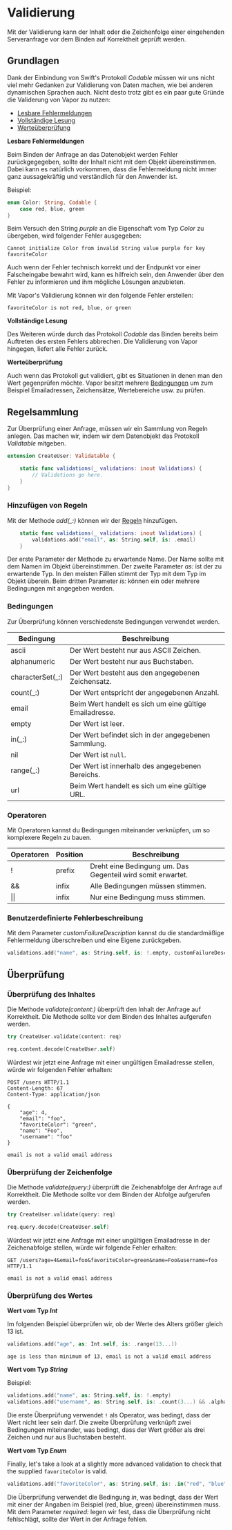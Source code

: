 # Validierung

Mit der Validierung kann der Inhalt oder die Zeichenfolge einer eingehenden Serveranfrage vor dem Binden auf Korrektheit geprüft werden.

## Grundlagen 

Dank der Einbindung von Swift's Protokoll _Codable_ müssen wir uns nicht viel mehr Gedanken zur Validierung von Daten machen, wie bei anderen dynamischen Sprachen auch. Nicht desto trotz gibt es ein paar gute Gründe die Validerung von Vapor zu nutzen:

- [Lesbare Fehlermeldungen]()
- [Vollständige Lesung]()
- [Werteüberprüfung]()

**Lesbare Fehlermeldungen**

Beim Binden der Anfrage an das Datenobjekt werden Fehler zurückgegegeben, sollte der Inhalt nicht mit dem Objekt übereinstimmen. Dabei kann es natürlich vorkommen, dass die Fehlermeldung nicht immer ganz aussagekräftig und verständlich für den Anwender ist.

Beispiel:

```swift
enum Color: String, Codable {
    case red, blue, green
}
```

Beim Versuch den String *purple* an die Eigenschaft vom Typ *Color* zu übergeben, wird folgender Fehler ausgegeben:

```
Cannot initialize Color from invalid String value purple for key favoriteColor
```

Auch wenn der Fehler technisch korrekt und der Endpunkt vor einer Falscheingabe bewahrt wird, kann es hilfreich sein, den Anwender über den Fehler zu informieren und ihm mögliche Lösungen anzubieten.

Mit Vapor's Validierung können wir den folgende Fehler erstellen:

```
favoriteColor is not red, blue, or green
```

**Vollständige Lesung**

Des Weiteren würde durch das Protokoll _Codable_ das Binden bereits beim Auftreten des ersten Fehlers abbrechen. Die Validierung von Vapor hingegen, liefert alle Fehler zurück.

**Werteüberprüfung**

Auch wenn das Protokoll gut validiert, gibt es Situationen in denen man den Wert gegenprüfen möchte. Vapor besitzt mehrere [Bedingungen](#bedingungen) um zum Beispiel Emailadressen, Zeichensätze, Wertebereiche usw. zu prüfen.

## Regelsammlung

Zur Überprüfung einer Anfrage, müssen wir ein Sammlung von Regeln anlegen. Das machen wir, indem wir dem Datenobjekt das Protokoll *Validtable* mitgeben.

```swift
extension CreateUser: Validatable {

    static func validations(_ validations: inout Validations) {
        // Validations go here.
    }
}
```

### Hinzufügen von Regeln

Mit der Methode *add(_:)* können wir der [Regeln]() hinzufügen.

```swift
    static func validations(_ validations: inout Validations) {
        validations.add("email", as: String.self, is: .email)
    }
```

Der erste Parameter der Methode zu erwartende Name. Der Name sollte mit dem Namen im Objekt übereinstimmen. Der zweite Parameter _as:_ ist der zu erwartende Typ. In den meisten Fällen stimmt der Typ mit dem Typ im Objekt überein. Beim dritten Parameter _is:_ können ein oder mehrere Bedingungen mit angegeben werden.

### Bedingungen

Zur Überprüfung können verschiedenste Bedingungen verwendet werden.

|Bedingung       |Beschreibung                                           |
|----------------|-------------------------------------------------------|
|ascii           |Der Wert besteht nur aus ASCII Zeichen.                |
|alphanumeric    |Der Wert besteht nur aus Buchstaben.                   |
|characterSet(_:)|Der Wert besteht aus den angegebenen Zeichensatz.      |
|count(_:)       |Der Wert entspricht der angegebenen Anzahl.            |
|email           |Beim Wert handelt es sich um eine gültige Emailadresse.|
|empty           |Der Wert ist leer.                                     |
|in(_:)          |Der Wert befindet sich in der angegebenen Sammlung.    |
|nil             |Der Wert ist `null`.                                   |
|range(_:)       |Der Wert ist innerhalb des angegebenen Bereichs.       |
|url             |Beim Wert handelt es sich um eine gültige URL.         |

### Operatoren

Mit Operatoren kannst du Bedingungen miteinander verknüpfen, um so komplexere Regeln zu bauen.

|Operatoren|Position|Beschreibung                                               |
|----------|--------|-----------------------------------------------------------|
|!         |prefix  |Dreht eine Bedingung um. Das Gegenteil wird somit erwartet.|
|&&        |infix   |Alle Bedingungen müssen stimmen.                           |
|\|\|      |infix   |Nur eine Bedingung muss stimmen.                           |

### Benutzerdefinierte Fehlerbeschreibung

Mit dem Parameter _customFailureDescription_ kannst du die standardmäßige Fehlermeldung überschreiben und eine Eigene zurückgeben.

```swift
validations.add("name", as: String.self, is: !.empty, customFailureDescription: "Provided name is empty!")
```

## Überprüfung

### Überprüfung des Inhaltes

Die Methode *validate(content:)* überprüft den Inhalt der Anfrage auf Korrektheit. Die Methode sollte vor dem Binden des Inhaltes aufgerufen werden.

```swift
try CreateUser.validate(content: req)

req.content.decode(CreateUser.self)
```

Würdest wir jetzt eine Anfrage mit einer ungültigen Emailadresse stellen, würde wir folgenden Fehler erhalten:

```http
POST /users HTTP/1.1
Content-Length: 67
Content-Type: application/json

{
    "age": 4,
    "email": "foo",
    "favoriteColor": "green",
    "name": "Foo",
    "username": "foo"
}
```

```
email is not a valid email address
```

### Überprüfung der Zeichenfolge

Die Methode *validate(query:)* überprüft die Zeichenabfolge der Anfrage auf Korrektheit. Die Methode sollte vor dem Binden der Abfolge aufgerufen werden.

```swift
try CreateUser.validate(query: req)

req.query.decode(CreateUser.self)
```

Würdest wir jetzt eine Anfrage mit einer ungültigen Emailadresse in der Zeichenabfolge stellen, würde wir folgende Fehler erhalten:

```http
GET /users?age=4&email=foo&favoriteColor=green&name=Foo&username=foo HTTP/1.1

```

```
email is not a valid email address
```

### Überprüfung des Wertes


**Wert vom Typ *Int***

Im folgenden Beispiel überprüfen wir, ob der Werte des Alters größer gleich 13 ist.

```swift
validations.add("age", as: Int.self, is: .range(13...))
```

```
age is less than minimum of 13, email is not a valid email address
```

**Wert vom Typ *String***

Beispiel:

```swift
validations.add("name", as: String.self, is: !.empty)
validations.add("username", as: String.self, is: .count(3...) && .alphanumeric)
```

Die erste Überprüfung verwendet `!` als Operator, was bedingt, dass der Wert nicht leer sein darf. Die zweite Überprüfung verknüpft zwei Bedingungen miteinander, was bedingt, dass der Wert größer als drei Zeichen und nur aus Buchstaben besteht.

**Wert vom Typ *Enum***

Finally, let's take a look at a slightly more advanced validation to check that the supplied `favoriteColor` is valid.

```swift
validations.add("favoriteColor", as: String.self, is: .in("red", "blue", "green"), required: false)
```

Die Überprüfung verwendet die Bedingung *in*, was bedingt, dass der Wert mit einer der Angaben im Beispiel (red, blue, green) übereinstimmen muss. Mit dem Parameter *required:* legen wir fest, dass die Überprüfung nicht fehlschlägt, sollte der Wert in der Anfrage fehlen.
